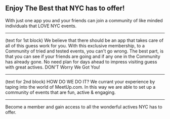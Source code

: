 ## Enjoy The Best that NYC has to offer!

  With just one app you and your friends can join a community of like minded individuals that LOVE NYC events.

---

(text for 1st block)
  We believe that there should be an app that takes care of all of this guess work for you. With this exclusive membership, to a Community of tried and tested events, you can't go wrong. The best part, is that you can see if your friends are going and if any one in the Community has already gone. No need plan for days ahead to impress visiting guess with great actives. DON'T Worry We Got You!

  ---

  (text for 2nd block)
    HOW DO WE DO IT? We currant your experience by taping into the world of MeetUp.com. In this way we are able to set up a community of events that are fun, active & engaging.

---
Become a member and gain access to all the wonderful actives NYC has to offer.

